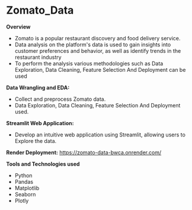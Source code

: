 # Zomato_Data

**Overview**

* Zomato is a popular restaurant discovery and food delivery service.
* Data analysis on the platform's data is used to gain insights into customer preferences and behavior, as well as identify trends in the 
  restaurant industry
* To perform the analysis various methodologies such as Data Exploration, Data Cleaning, Feature Selection And Deployment can be used
  
**Data Wrangling and EDA:**

*   Collect and preprocess Zomato data.
*   Data Exploration, Data Cleaning, Feature Selection
    And Deployment used.
  
**Streamlit Web Application:**

*  Develop an intuitive web application using Streamlit, allowing users to Explore the data.

**Render Deployment:**
   https://zomato-data-bwca.onrender.com/

**Tools and Technologies used**

* Python
* Pandas
* Matplotlib
* Seaborn
* Plotly

  

   
